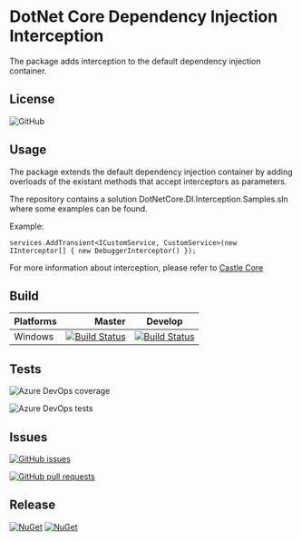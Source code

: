 # DotNet Core Dependency Injection Interception

The package adds interception to the default dependency injection container.

## License

![GitHub](https://img.shields.io/github/license/HamzaLee/dotnetcore-di-interception)

## Usage

The package extends the default dependency injection container by adding overloads of the existant methods that accept interceptors as parameters.

The repository contains a solution DotNetCore.DI.Interception.Samples.sln where some examples can be found.

Example:
```
services.AddTransient<ICustomService, CustomService>(new IInterceptor[] { new DebuggerInterceptor() });
```

For more information about interception, please refer to [Castle Core](https://github.com/castleproject/Core)

## Build

| Platforms       | Master       | Develop    |
|-----------------|-------------:|------------|
| Windows|[![Build Status](https://dev.azure.com/HamzaLee/dotnetcore-di-interception/_apis/build/status/HamzaLee.dotnetcore-di-interception?branchName=master)](https://dev.azure.com/HamzaLee/dotnetcore-di-interception/_build/latest?definitionId=1&branchName=master) |[![Build Status](https://dev.azure.com/HamzaLee/dotnetcore-di-interception/_apis/build/status/HamzaLee.dotnetcore-di-interception?branchName=develop)](https://dev.azure.com/HamzaLee/dotnetcore-di-interception/_build/latest?definitionId=1&branchName=develop)

## Tests

![Azure DevOps coverage](https://img.shields.io/azure-devops/coverage/HamzaLee/dotnetcore-di-interception/1)

![Azure DevOps tests](https://img.shields.io/azure-devops/tests/HamzaLee/dotnetcore-di-interception/1)

## Issues

[![GitHub issues](https://img.shields.io/github/issues/HamzaLee/dotnetcore-di-interception)](https://github.com/HamzaLee/dotnetcore-di-interception/issues)

[![GitHub pull requests](https://img.shields.io/github/issues-pr/HamzaLee/dotnetcore-di-interception)](https://github.com/HamzaLee/dotnetcore-di-interception/pulls)

## Release

[![NuGet](https://img.shields.io/nuget/v/DotNetCore.DI.Interception)](https://www.nuget.org/packages/DotNetCore.DI.Interception/)
[![NuGet](https://img.shields.io/nuget/dt/DotNetCore.DI.Interception)](https://www.nuget.org/packages/DotNetCore.DI.Interception/)
